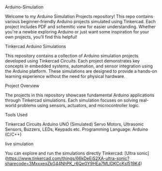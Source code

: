 Arduino-Simulation

Welcome to my Arduino Simulation Projects repository! This repo contains various beginner-friendly Arduino projects simulated using Tinkercad. Each project includes PDF and schemitic view for easier understanding. Whether you're a newbie exploring Arduino or just want some inspiration for your own projects, you’ll find this helpful!

Tinkercad Arduino Simulations

This repository contains a collection of Arduino simulation projects developed using Tinkercad Circuits. Each project demonstrates key concepts in embedded systems, automation, and sensor integration using the Arduino platform. These simulations are designed to provide a hands-on learning experience without the need for physical hardware.

Project Overview

The projects in this repository showcase fundamental Arduino applications through Tinkercad simulations. Each simulation focuses on solving real-world problems using sensors, actuators, and microcontroller logic.

Tools Used

Tinkercad Circuits Arduino UNO (Simulated) Servo Motors, Ultrasonic Sensors, Buzzers, LEDs, Keypads etc. Programming Language: Arduino (C/C++)

live simulation

You can explore and run the simulations directly Tinkercad:
[Ultra sonic] (https://www.tinkercad.com/things/66kDeEiS2XA-ultra-sonic?sharecode=3MxxxeqZkG44NhPK_r6QeGY9HEa7MLlDKCcKsI519K4)
